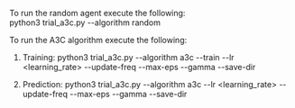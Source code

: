 To run the random agent execute the following:\
python3 trial_a3c.py --algorithm random

To run the A3C algorithm execute the following:
1. Training: python3 trial_a3c.py --algorithm a3c --train --lr <learning_rate> --update-freq <rate of display of results> --max-eps <maximum number of episodes> --gamma <value of discount factor> --save-dir <directory to save neural net>
  
2. Prediction: python3 trial_a3c.py --algorithm a3c --lr <learning_rate> --update-freq <rate of display of results> --max-eps <maximum number of episodes> --gamma <value of discount factor> --save-dir <directory to save neural net>

